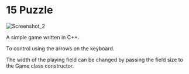 # 15 Puzzle

![Screenshot_2](https://user-images.githubusercontent.com/56803757/217949627-b8454b50-64d7-44d3-835a-aaa38fd83dde.png)

A simple game written in С++.

To control using the arrows on the keyboard.

The width of the playing field can be changed by passing the field size to the Game class constructor.



